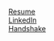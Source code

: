 [Resume](https://github.com/user-attachments/files/17594128/Braeden.McGrath.Resume.pdf)\
[LinkedIn](www.linkedin.com/in/braeden-mcgrath)\
[Handshake](https://utc.joinhandshake.com/profiles/44169484)
